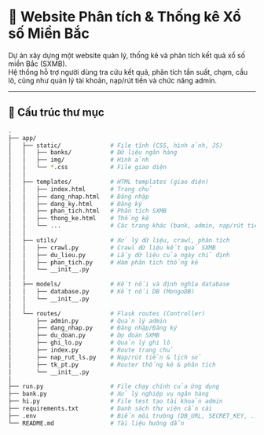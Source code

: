 # 🎯 Website Phân tích & Thống kê Xổ số Miền Bắc

Dự án xây dựng một website quản lý, thống kê và phân tích kết quả xổ số miền Bắc (SXMB).  
Hệ thống hỗ trợ người dùng tra cứu kết quả, phân tích tần suất, chạm, cầu lô, cũng như quản lý tài khoản, nạp/rút tiền và chức năng admin.

---

## 📂 Cấu trúc thư mục

```bash
.
├── app/
│   ├── static/              # File tĩnh (CSS, hình ảnh, JS)
│   │   ├── banks/           # Dữ liệu ngân hàng
│   │   ├── img/             # Hình ảnh
│   │   └── *.css            # File giao diện
│   │
│   ├── templates/           # HTML templates (giao diện)
│   │   ├── index.html       # Trang chủ
│   │   ├── dang_nhap.html   # Đăng nhập
│   │   ├── dang_ky.html     # Đăng ký
│   │   ├── phan_tich.html   # Phân tích SXMB
│   │   ├── thong_ke.html    # Thống kê
│   │   └── ...              # Các trang khác (bank, admin, nạp/rút tiền, ...)
│   │
│   ├── utils/               # Xử lý dữ liệu, crawl, phân tích
│   │   ├── crawl.py         # Crawl dữ liệu kết quả SXMB
│   │   ├── du_lieu.py       # Lấy dữ liệu của ngày chỉ định
│   │   ├── phan_tich.py     # Hàm phân tích thống kê
│   │   └── __init__.py
│   │
│   ├── models/              # Kết nối và định nghĩa database
│   │   ├── database.py      # Kết nối DB (MongoDB)
│   │   └── __init__.py
│   │
│   └── routes/              # Flask routes (Controller)
│       ├── admin.py         # Quản lý admin
│       ├── dang_nhap.py     # Đăng nhập/Đăng ký
│       ├── du_doan.py       # Dự đoán SXMB
│       ├── ghi_lo.py        # Quản lý ghi lô
│       ├── index.py         # Route trang chủ
│       ├── nap_rut_ls.py    # Nạp/rút tiền & lịch sử
│       ├── tk_pt.py         # Router thống kê & phân tích
│       └── __init__.py
│
├── run.py                   # File chạy chính của ứng dụng
├── bank.py                  # Xử lý nghiệp vụ ngân hàng
├── hi.py                    # File test tạo tài khoản admin
├── requirements.txt         # Danh sách thư viện cần cài
├── .env                     # Biến môi trường (DB_URL, SECRET_KEY, ...)
└── README.md                # Tài liệu hướng dẫn

